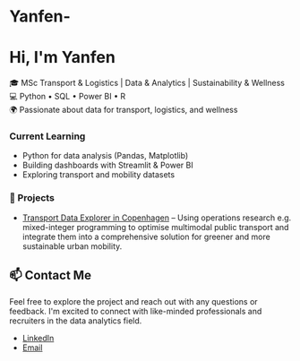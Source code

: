 # Yanfen-
# Hi, I'm Yanfen
🎓 MSc Transport & Logistics | Data & Analytics | Sustainability & Wellness  
💻 Python • SQL • Power BI • R  
🌍 Passionate about data for transport, logistics, and wellness  

### Current Learning
- Python for data analysis (Pandas, Matplotlib)
- Building dashboards with Streamlit & Power BI
- Exploring transport and mobility datasets

### 🧠 Projects
- [Transport Data Explorer in Copenhagen](Urban-Transport-Optimisation) – Using operations research e.g. mixed-integer programming to optimise multimodal public transport and integrate them into a comprehensive solution for greener and more sustainable urban mobility.

  
## 📫 Contact Me
Feel free to explore the project and reach out with any questions or feedback. I'm excited to connect with like-minded professionals and recruiters in the data analytics field.
- [LinkedIn](https://www.linkedin.com/in/yanfen-chen-a0a772252)
- [Email](mailto:yanfen.chen08@gmail.com)
